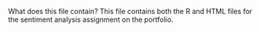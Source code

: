 What does this file contain?
This file contains both the R and HTML files for the sentiment analysis assignment on the portfolio.
